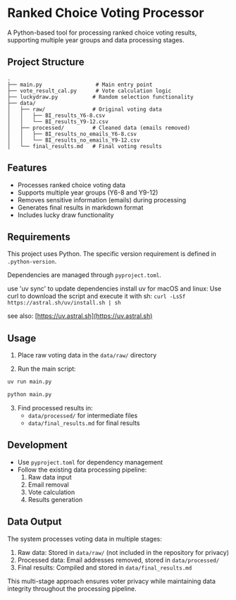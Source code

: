 # Ranked Choice Voting Processor

A Python-based tool for processing ranked choice voting results, supporting multiple year groups and data processing stages.

## Project Structure

```text
.
├── main.py                 # Main entry point
├── vote_result_cal.py      # Vote calculation logic
├── luckydraw.py           # Random selection functionality
├── data/
│   ├── raw/               # Original voting data
│   │   ├── BI_results_Y6-8.csv
│   │   └── BI_results_Y9-12.csv
│   ├── processed/         # Cleaned data (emails removed)
│   │   ├── BI_results_no_emails_Y6-8.csv
│   │   └── BI_results_no_emails_Y9-12.csv
│   └── final_results.md   # Final voting results
```

## Features

- Processes ranked choice voting data
- Supports multiple year groups (Y6-8 and Y9-12)
- Removes sensitive information (emails) during processing
- Generates final results in markdown format
- Includes lucky draw functionality

## Requirements

This project uses Python. The specific version requirement is defined in `.python-version`.

Dependencies are managed through `pyproject.toml`.

use 'uv sync' to update dependencies
install uv
for macOS and linux: Use curl to download the script and execute it with sh:
`curl -LsSf https://astral.sh/uv/install.sh | sh`

see also: [https://uv.astral.sh](https://uv.astral.sh)

## Usage

1. Place raw voting data in the `data/raw/` directory

2. Run the main script:

```bash
uv run main.py
```

```bash
python main.py
```

3. Find processed results in:
   - `data/processed/` for intermediate files
   - `data/final_results.md` for final results

## Development

- Use `pyproject.toml` for dependency management
- Follow the existing data processing pipeline:
  1. Raw data input
  2. Email removal
  3. Vote calculation
  4. Results generation

## Data Output

The system processes voting data in multiple stages:

1. Raw data: Stored in `data/raw/` (not included in the repository for privacy)
2. Processed data: Email addresses removed, stored in `data/processed/`
3. Final results: Compiled and stored in `data/final_results.md`

This multi-stage approach ensures voter privacy while maintaining data integrity throughout the processing pipeline.
